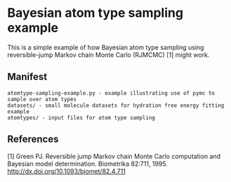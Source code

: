 # Bayesian atom type sampling example

This is a simple example of how Bayesian atom type sampling using reversible-jump Markov chain Monte Carlo (RJMCMC) [1] might work.

## Manifest

```
atomtype-sampling-example.py - example illustrating use of pymc to sample over atom types
datasets/ - small molecule datasets for hydration free energy fitting example
atomtypes/ - input files for atom type sampling
```

## References

[1] Green PJ. Reversible jump Markov chain Monte Carlo computation and Bayesian model determination. Biometrika 82:711, 1995.
http://dx.doi.org/10.1093/biomet/82.4.711

